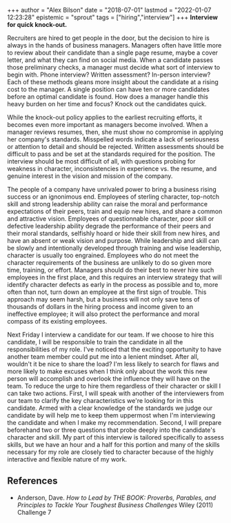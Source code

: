 +++
author = "Alex Bilson"
date = "2018-07-01"
lastmod = "2022-01-07 12:23:28"
epistemic = "sprout"
tags = ["hiring","interview"]
+++
**Interview for quick knock-out.**

Recruiters are hired to get people in the door, but the decision to hire is always in the hands of business managers. Managers often have little more to review about their candidate than a single page resume, maybe a cover letter, and what they can find on social media. When a candidate passes those preliminary checks, a manager must decide what sort of interview to begin with. Phone interview? Written assessment? In-person interview? Each of these methods gleans more insight about the candidate at a rising cost to the manager. A single position can have ten or more candidates before an optimal candidate is found. How does a manager handle this heavy burden on her time and focus? Knock out the candidates quick.

While the knock-out policy applies to the earliest recruiting efforts, it becomes even more important as managers become involved. When a manager reviews resumes, then, she must show no compromise in applying her company's standards. Misspelled words indicate a lack of seriousness or attention to detail and should be rejected. Written assessments should be difficult to pass and be set at the standards required for the position. The interview should be most difficult of all, with questions probing for weakness in character, inconsistencies in experience vs. the resume, and genuine interest in the vision and mission of the company.

The people of a company have unrivaled power to bring a business rising success or an ignonimous end. Employees of sterling character, top-notch skill and strong leadership ability can raise the moral and performance expectations of their peers, train and equip new hires, and share a common and attractive vision. Employees of questionnable character, poor skill or defective leadership ability degrade the performance of their peers and their moral standards, selfishly hoard or hide their skill from new hires, and have an absent or weak vision and purpose. While leadership and skill can be slowly and intentionally developed through training and wise leadership, character is usually too engrained. Employees who do not meet the character requirements of the business are unlikely to do so given more time, training, or effort. Managers should do their best to never hire such employees in the first place, and this requires an interview strategy that will identify character defects as early in the process as possible and to, more often than not, turn down an employee at the first sign of trouble. This approach may seem harsh, but a business will not only save tens of thousands of dollars in the hiring process and income given to an ineffective employee; it will also protect the performance and moral compass of its existing employees.

Next Friday I interview a candidate for our team. If we choose to hire this candidate, I will be responsible to train the candidate in all the responsibilities of my role. I've noticed that the exciting opportunity to have another team member could put me into a lenient mindset. After all, wouldn't it be nice to share the load? I'm less likely to search for flaws and more likely to make excuses when I think only about the work this new person will accomplish and overlook the influence they will have on the team. To reduce the urge to hire them regardless of their character or skill I can take two actions. First, I will speak with another of the interviewers from our team to clarify the key characteristics we're looking for in this candidate. Armed with a clear knowledge of the standards we judge our candidate by will help me to keep them uppermost when I'm interviewing the candidate and when I make my recommendation. Second, I will prepare beforehand two or three questions that probe deeply into the candidate's character and skill. My part of this interview is tailored specifically to assess skills, but we have an hour and a half for this portion and many of the skills necessary for my role are closely tied to character because of the highly interactive and flexible nature of my work.

## References

- Anderson, Dave. _How to Lead by THE BOOK: Proverbs, Parables, and Principles to Tackle Your Toughest Business Challenges_ Wiley (2011) Challenge 7

